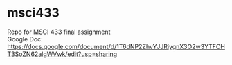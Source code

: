 # msci433
Repo for MSCI 433 final assignment \
Google Doc: \
https://docs.google.com/document/d/1T6dNP2ZhvYJJRiygnX3O2w3YTFCHT3SoZN62algWVwk/edit?usp=sharing
